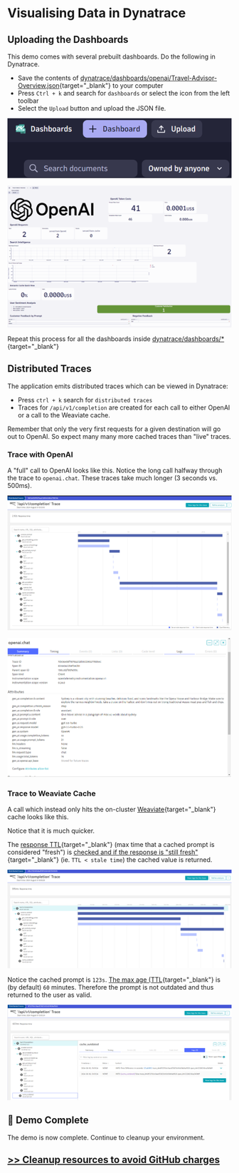 # Visualising Data in Dynatrace

## Uploading the Dashboards
This demo comes with several prebuilt dashboards. Do the following in Dynatrace.

- Save the contents of [dynatrace/dashboards/openai/Travel-Advisor-Overview.json](https://github.com/dynatrace-perfclinics/obslab-llm-observability/blob/main/dynatrace/dashboards/openai/Travel-Advisor-Overview.json){target="_blank"} to your computer
- Press  `Ctrl + k` and search for `dashboards` or select the icon from the left toolbar
- Select the `Upload` button and upload the JSON file.

![upload button](images/dashboard-upload.png)

![dashboard image](images/dashboard.png)

Repeat this process for all the dashboards inside [dynatrace/dashboards/*](https://github.com/dynatrace-perfclinics/obslab-llm-observability/blob/main/dynatrace/dashboards){target="_blank"}

## Distributed Traces

The application emits distributed traces which can be viewed in Dynatrace:

* Press `ctrl + k` search for `distributed traces`
* Traces for `/api/v1/completion` are created for each call to either OpenAI or a call to the Weaviate cache.

Remember that only the very first requests for a given destination will go out to OpenAI. So expect many many more cached traces than "live" traces.

### Trace with OpenAI

A "full" call to OpenAI looks like this. Notice the long call halfway through the trace to `openai.chat`. These traces take much longer (3 seconds vs. 500ms).

![distributed trace calling OpenAI](images/distributed-trace-with-openai.png)

![distributed trace metadata](images/distributed-trace-openai-metadata.png)

### Trace to Weaviate Cache

A call which instead only hits the on-cluster [Weaviate](https://github.com/weaviate/weaviate){target="_blank"} cache looks like this.

Notice that it is much quicker.

The [response TTL](https://github.com/dynatrace-perfclinics/obslab-llm-observability/blob/905b38cf85adaafd87f83ff1f40c640206abdb82/app.py#L29){target="_blank"} (max time that a cached prompt is considered "fresh") is [checked and if the response is "still fresh"](https://github.com/dynatrace-perfclinics/obslab-llm-observability/blob/905b38cf85adaafd87f83ff1f40c640206abdb82/app.py#L119){target="_blank"} (ie. `TTL < stale time`) the cached value is returned.

![distributed trace returning from Weaviate](images/distributed-trace-weaviate.png)

Notice the cached prompt is `123s`. [The max age (TTL](https://github.com/dynatrace-perfclinics/obslab-llm-observability/blob/905b38cf85adaafd87f83ff1f40c640206abdb82/app.py#L29){target="_blank"} is (by default) `60` minutes. Therefore the prompt is not outdated and thus returned to the user as valid.

![cached request not stale](images/cached-request-not-stale.png)

## 🎉 Demo Complete

The demo is now complete. Continue to cleanup your environment.

## [>> Cleanup resources to avoid GitHub charges](cleanup.md)



